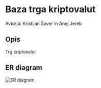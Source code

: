 # Baza trga kriptovalut
Avtorja: Kristijan Šaver in Anej Jereb

## Opis
Trg kriptovalut

## ER diagram

![ER diagram](filmi.png)